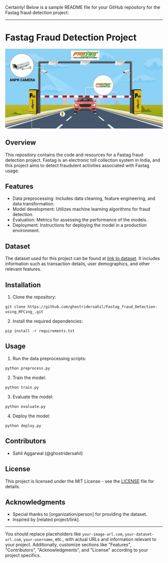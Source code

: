 Certainly! Below is a sample README file for your GitHub repository for the Fastag fraud detection project:

---

# Fastag Fraud Detection Project

![Fastag Fraud Detection](dataset-cover.jpg)

## Overview

This repository contains the code and resources for a Fastag fraud detection project. Fastag is an electronic toll collection system in India, and this project aims to detect fraudulent activities associated with Fastag usage.

## Features

- Data preprocessing: Includes data cleaning, feature engineering, and data transformation.
- Model development: Utilizes machine learning algorithms for fraud detection.
- Evaluation: Metrics for assessing the performance of the models.
- Deployment: Instructions for deploying the model in a production environment.

## Dataset

The dataset used for this project can be found at [link to dataset](). It includes information such as transaction details, user demographics, and other relevant features.

## Installation

1. Clone the repository:

```
git clone https://github.com/ghostridersahil/Fastag_fraud_Detection-using_RFCing_.git
```

2. Install the required dependencies:

```
pip install -r requirements.txt
```

## Usage

1. Run the data preprocessing scripts:

```
python preprocess.py
```

2. Train the model:

```
python train.py
```

3. Evaluate the model:

```
python evaluate.py
```

4. Deploy the model:

```
python deploy.py
```

## Contributors

- Sahil Aggarwal (@ghostridersahil)

## License

This project is licensed under the MIT License - see the [LICENSE](LICENSE) file for details.

## Acknowledgments

- Special thanks to [organization/person] for providing the dataset.
- Inspired by [related project/link].

---

You should replace placeholders like `your-image-url.com`, `your-dataset-url.com`, `your-username`, etc., with actual URLs and information relevant to your project. Additionally, customize sections like "Features", "Contributors", "Acknowledgments", and "License" according to your project specifics.
